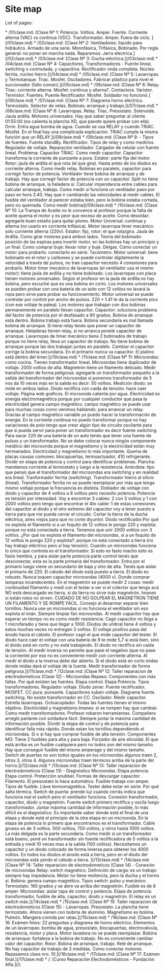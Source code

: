 # Site map

List of pages:


<div class='sitemap'>
* /01clase.md: [Clase Nº 1: Potencia. Voltios. Amper. Fuente. Corriente alterna (VAC) vs continua (VDC). Transformador. Amper. Fuera de ciclo. ](/01clase.md)
* /02clase.md: [Clase Nº 2: Ventiladores: líquido para hidráulico. Armado de una serie. Monofásica, Trifásica, Bobinado. Por regla general: no poner en marcha nada. Reparamos: Jarra electrica.](/02clase.md)
* /03clase.md: [Clase Nº 3: Ducha eléctrica.](/03clase.md)
* /04clase.md: [Clase Nº 4: Capacitores, Transformadores - Fuente lineal, switching o conmutada, y capacitiva. Rectificador onda completa. Núcleo ferrita, núcleo hierro.](/04clase.md)
* /05clase.md: [Clase Nº 5: Lavarropas y Termotanque. Triac. Mosfet. Osciladores. Fabricar plástico para nivel el succionador (fallo común).](/05clase.md)
* /06clase.md: [Clase Nº 6: Relay. Triac: corriente alterna. Mosfet: continua y alterna?. Contactora. Varistor. Termistor. Fuentes. Puente Rectificador. Mosfet. Soldador no funcionó.](/06clase.md)
* /07clase.md: [Clase Nº 7: Diagrama horno eléctrico. Termostato. Selector de velas. Bobinas: arranque y trabajo.](/07clase.md)
* /08clase.md: [Clase Nº 8: Lavarropas. Relay. Triac. Presostato. Solenoide. Jaula ardilla. Motores universales. Hay que saber preguntar al cliente. 01:55:00 (no calienta la plancha XD, que pavote quiere probar con ella). Orrin. Entra agua bomba de agua. Cuando se usa RELAY y cuando TRIAC. Mosfet. En el final hay una complicada explicación. TRIAC cumple la misma función que un RELAY.](/08clase.md)
* /09clase.md: [Clase Nº 9: - Tipos de fuentes. Fuente standBy. Rectificador. Tipos de relay y como medirlos. Regulador de voltaje. Reparación ventilador. Cargador de celular con fuente lineal. Problema: Capacitor TRIAC. Como medir capacitor. Capacitor transforma la corriente de punzante a pura. Estator: parte fija del motor. Rotor: jaula de ardilla el que rota (el que gira). Hasta antes de los diodos es corriente alterna. Como medir relay. Bobinas en paralelo, capacitor para corregir factor de potencia. Ventilador tiene bobina de arranque y de trabajo. Hay que corregir factor de potencia con un capacitor. Split no tiene bobina de arranque, la heladera sí. Calcular impendancia entre cables para calcular arranque, trabajo. Como medir si funciona un ventilador paso por paso en hora 2:40. Hay que ir cambiando las velocidades al medir cables. El fusible del ventilador al parecer estaba bien, pero la bobina estaba cortada, pero no quemada. Como medir bobina](/09clase.md)
* /10clase.md: [Clase Nº 10: La Trampa de Aceite no le convence al profesor porque la falta de aceite quema el motor y es peor que exceso de aceite. Como desoldar: agregarle buen estaño para quitar plomo. Motor Universal: continua y alterna (no usarlo en corriente trifásica). Motor lavarropa timer mecánico: solo corriente alterna (220v). Estator: fijo, rotor: el que rota/gira. Jaula de Ardilla. Como girar motores para ambos lados. Teoría del bobinado: posición de las espiras para invertir motor, en las bobinas hay un principio y un final. Como comprar buje: llevar rotor y buje. Delgas. Cómo conectar un motor para probarlo: conectarlo en serie. Tacómetro. Motor universal: tiene bobinado en el rotor y carbones y se puede controlar digitalmente la velocidad a través de pulsos, no trae capacitor necesito 4 conexiones para probarlo. Motor timer mecánico de lavarropas (el ventilador usa el mismo motor): tiene jaula de ardilla y no tiene bobinado. Los lavarropas con placa tienen motores universales. Según el profesor en la jaula de ardilla no hay bobina, pero escuché que es una bobina en corto. Los motores universales se pueden probar con una batería de un auto con 12 voltios no lavará la ropa pero sirve para probar su funcionamiento. Motor universal se puede controlar por control por ancho de pulsos. 220 * 1.41 te da la corriente pico (con ese voltaje te patea). Los motores que trabajan con dos bobinas permanemente en paralelo llevan capacitor.  Capacitor: soluciona problema del factor de potencia por el desfasado a 90 grados. Bobina de arranque está dentro. Bobina trabajo está fuera. Bobina secundaria es mal llamada bobina de arranque. Si tiene relay tenés que poner un capacitor de arranque. Heladeras tienen relay, si no arranca ponele capacitor de arranque. Lavarropas de timer mecánico tiene 2 bobinados de trabajo porque no tiene relay, lleva un capacitor de trabajo. No tiene bobina de arranque porque las dos trabajan juntas en paralelo.  Cambiar el capacitor corrige la bobina secundaria. En el primario nunca va capacitor. El platino está dentro del timer.](/10clase.md)
* /11clase.md: [Clase Nº 11: Microondas: como cocina. Tienen transformador lineal. Microondas tiene duplicador de voltaje. 2000 voltios de alta. Magnetrón tiene un filamento delicado. Medir transformador de forma peligrosa: agregarle un transformador pequeño a la salida del transformador del microondas si ponemos transformador de 5 nos da 10 veces más en la salida es decir: 50 voltios. Medición diodo: se mide en ambos lados. Diodo rectifica con caída de tensión: hace caer voltaje. Página web graficos. El microonda calienta por agua. Electricidad es energía electromagnética porque por cualquier conductor que pasa la electricidad genera campo magnético. campo magnético se puede usar para muchas cosas como venimos hablando: para arrancar un relay. Gracias al campo magnético variable yo puedo hacer la transformación de energía. En la corriente continua no puedo transformar porque no hay variaciones de polo tengo que crear algún tipo de circuito oscilante para que si pueda servir para poner un transformador es decir fuente switching. Para sacar 220 de una batería de un auto tenés que tener una fuente de pulsos y un transformador. No se debe colocar nunca ningún componente metálico del microonda porque el magnetismo y la electricidad están muy hermanados. Electricidad y magnetismo lo más importante. Quema de placas causas comunes: blocapuertas, termoactuador, 410 refrigerante. Dividir en etapa de potencia y control para identificar problemas. Plancha: mandamos corriente al termostato y luego a la resistencia. Anécdota: tipo que pensó que el transformador del microondas era switching y en realidad era lineal. Tranformador ferrita (switching). Transformador hierro al silicio (lineal). Transformador ferrita no se puede reemplazar por más que tenga mismo voltaje porque la frecuencia es distinta. Doblador de voltaje con diodo y capacitor de 4 voltios a 8 voltios pero necesito potencia. Potencia es tensión por intensidad. Voy a encontrar 3 cables: 2 con 3 voltios y 1 con 2000 voltios pero tengo que encontrar el 4to cable: 1 de estas conexiones del capacitor al diodo y el otro extremo del capacitor voy a tener puesto a tierra para que me pueda cerrar el circuito. Cortar la tierra de la ducha eléctrica, aires viejos para que no corte diyuntor. Diodo rectificador.Por qué no explota el filamento si a un foquito de 12 voltios le pongo 220 y explota: porque no está conectado a tierra. Tenemos que unir 2000 voltios con 3 voltios. ¿Por qué no explota el filamento del microondas, si a un foquito de 12 voltios le pongo 220 y explota?: porque no está conectado a tierra (no hay trabajo eléctrico pero sí hay tensión). Cuando un microondas funciona lo único que controla es el transformador. Si esto es fasto macho esto es fasto hembra, y para aislar parte potencia parte control tenés que desconectar, esta es la parte primaria del transformador. Entra por el primario luego viene un secundario de baja y otro de alta. Tenés que aislar el primario de 220. El cátodo del diodo está puesto a tierra. El diodo es robusto. Nunca toquen capacitor microondas (4000 v). Donde comprar lamparas incandecentes. En el magnetrón se puede medir 2 cosas: medir continuidad filamento y medí con el tester a ver si el colector que tengo acá NO está descargado en tierra, si da tierra no sirve más magnetrón. Imanes si están rotos no sirven. CUIDADO DE NO GOLPEAR EL MAGNETRON TIENE UN FILAMENTO Y SE ROMPE FÁCIL. Consejo al desarmar separar bien tornillos. Nunca use un microondas si no funciona el ventilador sin eso explota el imán. Siempre limpiar fan microondas. Al medir capacitor hay que esperar un tiempo no es como medir resistencia. Cagó capacitor no llega a 1 microfaradio y tiene que llegar a 1000. Diodos de umbral tiene 4 voltios y estos muchas veces no entregan 3 voltios. El voltaje positivo pasa del ánodo hacia el cátodo. El profesor cagó el que mide capacitor del tester. El diodo hace caer el voltaje con una batería de 9 te mide 5,7 si está bien, sino el diodo está en corto y no está trabajando. El diodo no rectifica sin caída de tensión. Al medir inversa no permite que pase el negativo (que no pase la corriente) por eso no es conveniente medir con corriente alterna. Al medir el diodo a la inversa debe dar abierto. Si el diodo está en corto midas donde midas dará el voltaje de la fuente. Medir transformador de forma peligrosa.](/11clase.md)
* /12clase.md: [Clase Nº 12: Taller reparacion de electrodometicos (Clase 12) - Microondas Repaso: Componentes con más fallas. Por qué existen las fuentes. Etapa control. Etapa Potencia. Tipos transformadores. Regulador voltaje. Diodo zener. Puente rectificador. MOSFET. CC pura: punsante. Capacitores suben voltaje. Diagrama fuente switching. No existe transformador en CC. Oscilador. Medir capacitor. Estrella lavarropas. Octoacoplador. Todas las fuentes tienen el mismo objetivo. Electricidad y magnetismo.Imanes: si se rompen hay que cambiar. Como medir transformadores. Profesor robaron herramientas. Compañero arregló parlante con soldadura fácil. Siempre juntar la máxima cantidad de información posible. Dividir la etapa de control y de potencia para identificar falla más rápido. Donde estan los tornillos dependiendo el microondas. Si o si hay que comprar fusible de alta tensión. Componentes MO: Tiene 2 fusibles para alta y para baja. Forzador de aire elicoidal.  El que está arriba es un fusible cualquiera pero no todos son del mismo tamaño. Hay que conseguir fusible del mismo amperage y del mismo tamaño. Switch de puertas no son todos iguales en los microondas algunos traen 2, otros 3, otros 4. Algunos microondas traen térmicos arriba de la parte del horno.](/12clase.md)
* /13clase.md: [Clase Nº 13: Taller reparacion de electrodometicos (Clase 13) - Diagnóstico Microondas. Etapa potencia. Etapa control. Protección snubber. Formas de descargar capacitor. Filamento. El presostato lo hace automático. Fusible trabaja con amper. Tipos de fusible. Llave termomagnética. Tester debe estar en serie. Por qué salta térmica. Switch de puerta: prende luz cuando cerrás indica que funciona mal el switch pero el ventilador funciona. Conexión transformador, capacitor, diodo y magnetrón. Fuente switch primero rectifica y oscila luego transformador. Juntar máxima cantidad de información posible, lo más difícil es el diagnóstico. Es importante saber donde está el final de una etapa y donde está el principio de la otra etapa en un microonda. En la etapa de potencia lo primero que encontramos es el transformador. Cable grueso es de 3 voltios.  500 voltios, 750 voltios, y otros hasta 1000 voltios.  La más delgada es la parte secundaria.  Como medir si un transformador está bueno, poné un transformador sin fuente rectificadora de 5 voltios a la entrada y medí 10 veces mas a la salida (100 voltios).  Necesitamos un capacitor y un diodo colocado de forma inversa para obtener los 4000 voltios.  En todos los diodos el ánodo está a tierra, pero en el diodo del microondas está yendo el cátodo a tierra. ](/13clase.md)
* /14clase.md: [Clase Nº 14: Taller reparacion de electrodometicos (Clase 14) - Conexión de microondas Relay: switch magnético. Definición de carga: es un trabajo siempre hay impedancia. Motor no tiene resitencia, pero la ducha y el horno sí. Bobina: genera campo magnético. Tipos switch: pulso y mecánico. Termostato: 160 grados y se abre va arriba del magnetrón. Fusible es de 8 amper. Microondas: aislar tapa de control y potencia. Etapa de potencia: transformador, fusible de alta, capacitor, diodo y magnetrón. El relay es un switch más.](/14clase.md)
* /15clase.md: [Clase Nº 15: Taller reparacion de electrodometicos (Clase 15) - Lavarropas. Presostato. La plancha tiene termostato. Ahora vienen con bobina de aluminio. Magnetismo es bobina. Pulmón. Mangera comida por ratas.](/15clase.md)
* /16clase.md: [Clase Nº 16: Exámen fotos: 22 preguntas y diagrama de horno eléctrico. Elementos de un lavarropas: bomba de agua, presostato, blocapuertas, electroválvula, resistencia, motor y placa. Motor lavadora no se puede reemplazar. Bobina de arranque: fortaleza a la bobina de trabajo. No es conveniente cambiar valor del capacitor. Rotor. Bobina de arranque, trabajo. Relé de arranque. No hay capacitor de trabajo de 2 medidas. Como conectar motores. Repasamos clase nro. 10.](/16clase.md)
* /17clase.md: [Clase Nº 17: Exámen final.](/17clase.md)
* /: [Curso Reparación Electrodomésticos - Fundación Alfa.](/)
</div>

